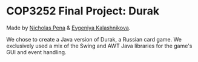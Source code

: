 COP3252 Final Project: Durak
======
Made by [Nicholas Pena](https://github.com/Nick-Pena) & [Evgeniya Kalashnikova](https://github.com/evginny).


We chose to create a Java version of Durak, a Russian card game. We exclusively used a mix of the Swing and AWT Java libraries for the game's GUI and event handling.
